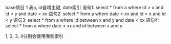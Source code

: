 base项目
1
表a, id自增主键, date索引
语句1: select * from a where id > x and id < y and date < xx
语句2: select * from a where date < xx and id > x and id < y
语句3: select * from a where id between x and y and date < xx
语句4: select * from a where date < xx and id between x and y

1, 2, 3, 4分别会使用哪些索引